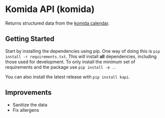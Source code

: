 # Komida API (komida)

Returns structured data from the [komida calendar][calendar].

## Getting Started

Start by installing the dependencies using pip.
One way of doing this is `pip install -r requirements.txt`.
This will install **all** dependencies, including those used for development.
To only install the minimum set of requirements and the package use `pip install -e .`.

You can also install the latest release with `pip install kapi`.

## Improvements

- Sanitize the data
- Fix allergens

[calendar]: https://app.growzer.be/komida-calendar
